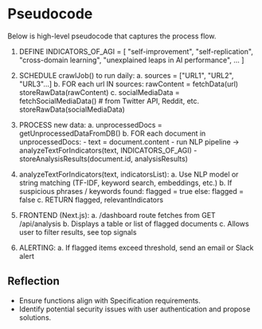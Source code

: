 # Pseudocode


Below is high-level pseudocode that captures the process flow.

1. DEFINE INDICATORS_OF_AGI = [
    "self-improvement",
    "self-replication",
    "cross-domain learning",
    "unexplained leaps in AI performance",
    ...
]

2. SCHEDULE crawlJob() to run daily:
    a. sources = ["URL1", "URL2", "URL3"...]
    b. FOR each url IN sources:
         rawContent = fetchData(url)
         storeRawData(rawContent)
    c. socialMediaData = fetchSocialMediaData() # from Twitter API, Reddit, etc.
       storeRawData(socialMediaData)

3. PROCESS new data:
    a. unprocessedDocs = getUnprocessedDataFromDB()
    b. FOR each document in unprocessedDocs:
         - text = document.content
         - run NLP pipeline -> analyzeTextForIndicators(text, INDICATORS_OF_AGI)
         - storeAnalysisResults(document.id, analysisResults)

4. analyzeTextForIndicators(text, indicatorsList):
    a. Use NLP model or string matching (TF-IDF, keyword search, embeddings, etc.)
    b. If suspicious phrases / keywords found:
         flagged = true
       else:
         flagged = false
    c. RETURN flagged, relevantIndicators

5. FRONTEND (Next.js):
    a. /dashboard route fetches from GET /api/analysis
    b. Displays a table or list of flagged documents
    c. Allows user to filter results, see top signals

6. ALERTING:
    a. If flagged items exceed threshold, send an email or Slack alert


## Reflection
- Ensure functions align with Specification requirements.
- Identify potential security issues with user authentication and propose solutions.
